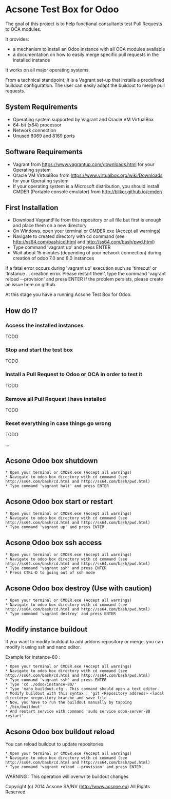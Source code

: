 # Acsone Test Box for Odoo

The goal of this project is to help functional consultants 
test Pull Requests to OCA modules.

It provides:
* a mechanism to install an Odoo instance with all
OCA modules available
* a documentation on how to easily merge specific 
pull requests in the installed instance

It works on all major operating systems.

From a technical standpoint, it is a Vagrant set-up that installs
a predefined buildout configuration. The user can easily
adapt the buildout to merge pull requests.

## System Requirements

* Operating system supported by Vagrant and Oracle VM VirtualBox
* 64-bit (x64) processor
* Network connection 
* Unused 8069 and 8169 ports
	 
## Software Requirements

* Vagrant from https://www.vagrantup.com/downloads.html for your Operating system
* Oracle VM VirtualBox from https://www.virtualbox.org/wiki/Downloads for your Operating system
* If your operating system is a Microsoft distribution, you should install CMDER (Portable console emulator) from http://bliker.github.io/cmder/
	 
## First Installation

* Download VagrantFile from this repository or all file but first is enough and place them on a new directory
* On Windows, open your terminal or CMDER.exe (Accept all warnings)
* Navigate to created directory with cd command (see http://ss64.com/bash/cd.html and http://ss64.com/bash/pwd.html)
* Type command 'vagrant up' and press ENTER
* Wait about 15 minutes (depending of your network connection) during creation of odoo 7.0 and 8.0 instances

If a fatal error occurs during 'vagrant up' execution 
such as 'timeout' or 'Instance ... creation error. Please restart them', 
type the command 'vagrant reload --provision' and press ENTER
If the problem persists, please create an issue here on github.
	
At this stage you have a running Acsone Test Box for Odoo.
	
## How do I?

### Access the installed instances

TODO

### Stop and start the test box

TODO

### Install a Pull Request to Odoo or OCA in order to test it

TODO

### Remove all Pull Request I have installed

TODO

### Reset everything in case things go wrong

TODO


...

Acsone Odoo box shutdown
------------------------

    * Open your terminal or CMDER.exe (Accept all warnings)
	* Navigate to odoo box directory with cd command (see http://ss64.com/bash/cd.html and http://ss64.com/bash/pwd.html)
	* Type command 'vagrant halt' and press ENTER
	
Acsone Odoo box start or restart
------------------------

    * Open your terminal or CMDER.exe (Accept all warnings)
	* Navigate to odoo box directory with cd command (see http://ss64.com/bash/cd.html and http://ss64.com/bash/pwd.html)
	* Type command 'vagrant up' and press ENTER

Acsone Odoo box ssh access
------------------------

    * Open your terminal or CMDER.exe (Accept all warnings)
	* Navigate to odoo box directory with cd command (see http://ss64.com/bash/cd.html and http://ss64.com/bash/pwd.html)
	* Type command 'vagrant ssh' and press ENTER
	* Press CTRL-D to going out of ssh mode
	
Acsone Odoo box destroy (Use with caution)
------------------------

    * Open your terminal or CMDER.exe (Accept all warnings)
	* Navigate to odoo box directory with cd command (see http://ss64.com/bash/cd.html and http://ss64.com/bash/pwd.html)
	* Type command 'vagrant destroy' and press ENTER
	
Modify instance buildout
------------------------

If you want to modify buildout to add addons repository or merge, you can modify it using ssh and nano editor.

Example for instance-80 :

	* Open your terminal or CMDER.exe (Accept all warnings)
	* Navigate to odoo box directory with cd command (see http://ss64.com/bash/cd.html and http://ss64.com/bash/pwd.html)
	* Type command 'vagrant ssh' and press ENTER
	* Type 'cd ./odoo/instance-80/'
	* Type 'nano buildout.cfg'. This command should open a text editor.
	* Modify buildout with this syntax : 'git <Repository address> <local directory> <repository branch> and save file .
	* Now, you have to run the buildout manually by tapping './bin/buildout'
	* And restart service with command 'sudo service odoo-server-80 restart'

Acsone Odoo box buildout reload
------------------------

You can reload buildout to update repositories

    * Open your terminal or CMDER.exe (Accept all warnings)
	* Navigate to odoo box directory with cd command (see http://ss64.com/bash/cd.html and http://ss64.com/bash/pwd.html)
	* Type command 'vagrant reload --provision' and press ENTER

WARNING : This operation will overwrite buildout changes



Copyright (c) 2014 Acsone SA/NV (http://www.acsone.eu)
All Rights Reserved

